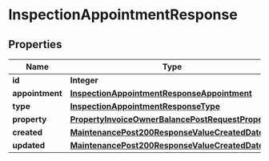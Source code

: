 

# InspectionAppointmentResponse


## Properties

| Name | Type | Description | Notes |
|------------ | ------------- | ------------- | -------------|
|**id** | **Integer** |  |  [optional] |
|**appointment** | [**InspectionAppointmentResponseAppointment**](InspectionAppointmentResponseAppointment.md) |  |  [optional] |
|**type** | [**InspectionAppointmentResponseType**](InspectionAppointmentResponseType.md) |  |  [optional] |
|**property** | [**PropertyInvoiceOwnerBalancePostRequestProperty**](PropertyInvoiceOwnerBalancePostRequestProperty.md) |  |  [optional] |
|**created** | [**MaintenancePost200ResponseValueCreatedDate**](MaintenancePost200ResponseValueCreatedDate.md) |  |  [optional] |
|**updated** | [**MaintenancePost200ResponseValueCreatedDate**](MaintenancePost200ResponseValueCreatedDate.md) |  |  [optional] |



